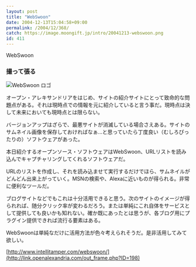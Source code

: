 ```yaml
---
layout: post
title: "WebSwoon"
date: 2004-12-13T15:04:58+09:00
permalink: /2004/12/368/
catch: https://image.moongift.jp/intro/20041213-webswoon.png
id: 411
---
```

WebSwoon  
<!--more-->

### 撮って張る
  

![WebSwoon ロゴ](https://image.moongift.jp/intro/20041213-webswoon.png "WebSwoon ロゴ")

  

オープン・アレキサンドリアをはじめ、サイトの紹介サイトにとって致命的な問題点がある。それは現時点での情報を元に紹介していると言う事だ。現時点は決して未来においても現時点とは限らない。

  

バージョンアップはざらで、最悪サイトが消滅している場合さえある。サイトのサムネイル画像を保存しておければなぁ…と思っていたら丁度良い（むしろぴったりの）ソフトウェアがあった。

  

本日紹介するオープンソース・ソフトウェアはWebSwoon、URLリストを読み込んでキャプチャリングしてくれるソフトウェアだ。

  

URLのリストを作成し、それを読み込ませて実行するだけでほら、サムネイルがどんどん出来上がっていく。MSNの検索や、Alexaに近いものが得られる。非常に便利なツールだ。

  

ブログサイトなどでもこれは十分活用できると思う。次のサイトのイメージが得られれば、随分クリック率が変わるだろう。または単純にこれ自体をサービスとして提供しても良いかも知れない。確か既にあったとは思うが、各ブログ用にプラグイン提供できれば流行る要素はある。

  

WebSwoonは単純なだけに活用方法が色々考えられそうだ。是非活用してみて欲しい。

  

[http://www.intellitamper.com/webswoon/](http://link.openalexandria.com/out_frame.php?ID=198)

